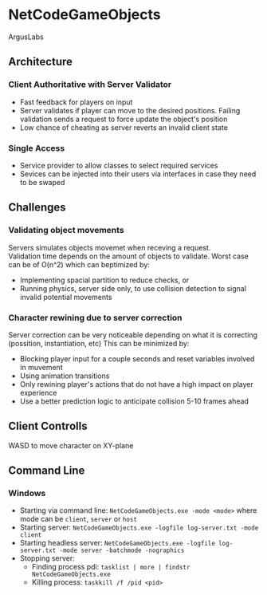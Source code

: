 # NetCodeGameObjects
 ArgusLabs 

## Architecture
### Client Authoritative with Server Validator
- Fast feedback for players on input
- Server validates if player can move to the desired positions.  Failing validation sends a request to force update the object's position
- Low chance of cheating as server reverts an invalid client state
### Single Access 
- Service provider to allow classes to select required services
- Sevices can be injected into their users via interfaces in case they need to be swaped 

## Challenges
### Validating object movements
Servers simulates objects movemet when receving a request.  
Validation time depends on the amount of objects to validate.  Worst case can be of O(n^2) which can beptimized by:
- Implementing spacial partition to reduce checks, or
- Running physics, server side only, to use collision detection to signal invalid potential movements
### Character rewining due to server correction
Server correction can be very noticeable depending on what it is correcting (possition, instantiation, etc)
This can be minimized by:
- Blocking player input for a couple seconds and reset variables involved in muvement
- Using animation transitions
- Only rewining player's actions that do not have a high impact on player experience
- Use a better prediction logic to anticipate collision 5-10 frames ahead 
  
## Client Controlls
WASD to move character on XY-plane

## Command Line
### Windows
- Starting via command line: `NetCodeGameObjects.exe -mode <mode>` where mode can be `client`, `server` or `host`
- Starting server: `NetCodeGameObjects.exe -logfile log-server.txt -mode client`
- Starting headless server: `NetCodeGameObjects.exe -logfile log-server.txt -mode server -batchmode -nographics`
- Stopping server:
	- Finding process pdi: `tasklist | more | findstr  NetCodeGameObjects.exe`
	- Killing process: `taskkill /f /pid <pid>`
